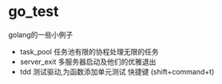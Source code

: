 # go_test
golang的一些小例子

- task_pool 任务池有限的协程处理无限的任务
- server_exit 多服务器启动及他们的优雅退出
- tdd 测试驱动,为函数添加单元测试 快捷键 (shift+command+t)